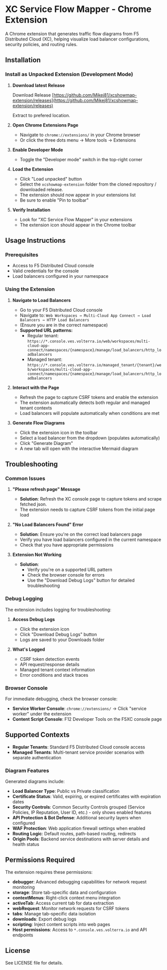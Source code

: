 # XC Service Flow Mapper - Chrome Extension

A Chrome extension that generates traffic flow diagrams from F5 Distributed Cloud (XC), helping visualize load balancer configurations, security policies, and routing rules.

## Installation

### Install as Unpacked Extension (Development Mode)

1. **Download latest Release**

   Download Release [https://github.com/Mikej81/xcshowmap-extension/releases](https://github.com/Mikej81/xcshowmap-extension/releases)

   Extract to prefered location.

2. **Open Chrome Extensions Page**
   - Navigate to `chrome://extensions/` in your Chrome browser
   - Or click the three dots menu → More tools → Extensions

3. **Enable Developer Mode**
   - Toggle the "Developer mode" switch in the top-right corner

4. **Load the Extension**
   - Click "Load unpacked" button
   - Select the `xcshowmap-extension` folder from the cloned repository / downloaded release.
   - The extension should now appear in your extensions list
   - Be sure to enable "Pin to toolbar"

5. **Verify Installation**
   - Look for "XC Service Flow Mapper" in your extensions
   - The extension icon should appear in the Chrome toolbar

## Usage Instructions

### Prerequisites

- Access to F5 Distributed Cloud console
- Valid credentials for the console
- Load balancers configured in your namespace

### Using the Extension

1. **Navigate to Load Balancers**
   - Go to your F5 Distributed Cloud console
   - Navigate to: `Web Workspaces → Multi-Cloud App Connect → Load Balancers → HTTP Load Balancers`
   - (Ensure you are in the correct namespace)
   - **Supported URL patterns:**
     - Regular tenant: `https://*.console.ves.volterra.io/web/workspaces/multi-cloud-app-connect/namespaces/{namespace}/manage/load_balancers/http_loadbalancers`
     - Managed tenant: `https://*.console.ves.volterra.io/managed_tenant/{tenant}/web/workspaces/multi-cloud-app-connect/namespaces/{namespace}/manage/load_balancers/http_loadbalancers`

2. **Interact with the Page**
   - Refresh the page to capture CSRF tokens and enable the extension
   - The extension automatically detects both regular and managed tenant contexts
   - Load balancers will populate automatically when conditions are met

3. **Generate Flow Diagrams**
   - Click the extension icon in the toolbar
   - Select a load balancer from the dropdown (populates automatically)
   - Click "Generate Diagram"
   - A new tab will open with the interactive Mermaid diagram

## Troubleshooting

### Common Issues

1. **"Please refresh page" Message**
   - **Solution**: Refresh the XC console page to capture tokens and scrape fetched json.
   - The extension needs to capture CSRF tokens from the initial page load

2. **"No Load Balancers Found" Error**
   - **Solution**: Ensure you're on the correct load balancers page
   - Verify you have load balancers configured in the current namespace
   - Check that you have appropriate permissions

3. **Extension Not Working**
   - **Solution**:
     - Verify you're on a supported URL pattern
     - Check the browser console for errors
     - Use the "Download Debug Logs" button for detailed troubleshooting

### Debug Logging

The extension includes logging for troubleshooting:

1. **Access Debug Logs**
   - Click the extension icon
   - Click "Download Debug Logs" button
   - Logs are saved to your Downloads folder

2. **What's Logged**
   - CSRF token detection events
   - API request/response details
   - Managed tenant context information
   - Error conditions and stack traces

### Browser Console

For immediate debugging, check the browser console:

- **Service Worker Console**: `chrome://extensions/` → Click "service worker" under the extension
- **Content Script Console**: F12 Developer Tools on the F5XC console page

## Supported Contexts

- **Regular Tenants**: Standard F5 Distributed Cloud console access
- **Managed Tenants**: Multi-tenant service provider scenarios with separate authentication

### Diagram Features

Generated diagrams include:

- **Load Balancer Type**: Public vs Private classification
- **Certificate Status**: Valid, expiring, or expired certificates with expiration dates
- **Security Controls**: Common Security Controls grouped (Service Policies, IP Reputation, User ID, etc.) - only shows enabled features
- **API Protection & Bot Defense**: Additional security layers when configured
- **WAF Protection**: Web application firewall settings when enabled
- **Routing Logic**: Default routes, path-based routing, redirects
- **Origin Pools**: Backend service destinations with server details and health status

## Permissions Required

The extension requires these permissions:

- **debugger**: Advanced debugging capabilities for network request monitoring
- **storage**: Store tab-specific data and configuration
- **contextMenus**: Right-click context menu integration
- **activeTab**: Access current tab for data extraction
- **webRequest**: Monitor network requests for CSRF tokens
- **tabs**: Manage tab-specific data isolation
- **downloads**: Export debug logs
- **scripting**: Inject content scripts into web pages
- **Host permissions**: Access to `*.console.ves.volterra.io` and API endpoints

## License

See LICENSE file for details.
